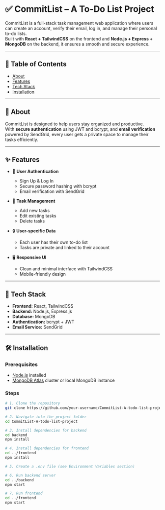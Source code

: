 # ✅ CommitList – A To-Do List Project

CommitList is a full-stack task management web application where users can create an account, verify their email, log in, and manage their personal to-do lists.  
Built with **React + TailwindCSS** on the frontend and **Node.js + Express + MongoDB** on the backend, it ensures a smooth and secure experience.

---

## 📖 Table of Contents
- [About](#-about)
- [Features](#-features)
- [Tech Stack](#-tech-stack)
- [Installation](#-installation)
  
---

## 🧐 About

CommitList is designed to help users stay organized and productive.  
With **secure authentication** using JWT and bcrypt, and **email verification** powered by SendGrid, every user gets a private space to manage their tasks efficiently.

---

## ✨ Features

- 👤 **User Authentication**
  - Sign Up & Log In
  - Secure password hashing with bcrypt
  - Email verification with SendGrid

- 📝 **Task Management**
  - Add new tasks
  - Edit existing tasks
  - Delete tasks

- 🔒 **User-specific Data**
  - Each user has their own to-do list
  - Tasks are private and linked to their account

- 🖥️ **Responsive UI**
  - Clean and minimal interface with TailwindCSS
  - Mobile-friendly design

---

## 🧰 Tech Stack

- **Frontend:** React, TailwindCSS  
- **Backend:** Node.js, Express.js  
- **Database:** MongoDB  
- **Authentication:** bcrypt + JWT  
- **Email Service:** SendGrid  

---

## 🛠️ Installation

### Prerequisites
- [Node.js](https://nodejs.org/) installed
- [MongoDB Atlas](https://www.mongodb.com/atlas/database) cluster or local MongoDB instance

### Steps
```bash
# 1. Clone the repository
git clone https://github.com/your-username/CommitList-A-todo-list-project.git

# 2. Navigate into the project folder
cd CommitList-A-todo-list-project

# 3. Install dependencies for backend
cd backend
npm install

# 4. Install dependencies for frontend
cd ../frontend
npm install

# 5. Create a .env file (see Environment Variables section)

# 6. Run backend server
cd ../backend
npm start

# 7. Run frontend
cd ../frontend
npm start
